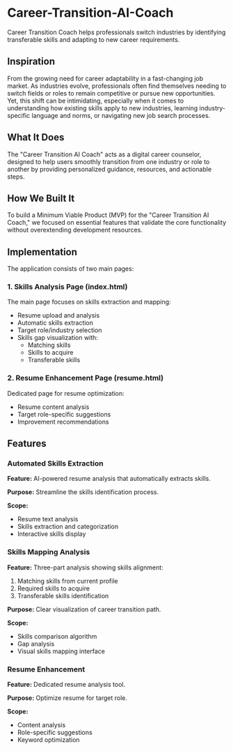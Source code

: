# Career-Transition-AI-Coach
Career Transition Coach helps professionals switch industries by identifying transferable skills and adapting to new career requirements.

## Inspiration

From the growing need for career adaptability in a fast-changing job market. As industries evolve, professionals often find themselves needing to switch fields or roles to remain competitive or pursue new opportunities. Yet, this shift can be intimidating, especially when it comes to understanding how existing skills apply to new industries, learning industry-specific language and norms, or navigating new job search processes.

## What It Does

The "Career Transition AI Coach" acts as a digital career counselor, designed to help users smoothly transition from one industry or role to another by providing personalized guidance, resources, and actionable steps.

## How We Built It

To build a Minimum Viable Product (MVP) for the "Career Transition AI Coach," we focused on essential features that validate the core functionality without overextending development resources.

## Implementation

The application consists of two main pages:

### 1. Skills Analysis Page (index.html)
The main page focuses on skills extraction and mapping:
- Resume upload and analysis
- Automatic skills extraction
- Target role/industry selection
- Skills gap visualization with:
  - Matching skills
  - Skills to acquire
  - Transferable skills

### 2. Resume Enhancement Page (resume.html)
Dedicated page for resume optimization:
- Resume content analysis
- Target role-specific suggestions
- Improvement recommendations

## Features

### Automated Skills Extraction

**Feature:** AI-powered resume analysis that automatically extracts skills.

**Purpose:** Streamline the skills identification process.

**Scope:** 
- Resume text analysis
- Skills extraction and categorization
- Interactive skills display

### Skills Mapping Analysis

**Feature:** Three-part analysis showing skills alignment:
1. Matching skills from current profile
2. Required skills to acquire
3. Transferable skills identification

**Purpose:** Clear visualization of career transition path.

**Scope:** 
- Skills comparison algorithm
- Gap analysis
- Visual skills mapping interface

### Resume Enhancement

**Feature:** Dedicated resume analysis tool.

**Purpose:** Optimize resume for target role.

**Scope:** 
- Content analysis
- Role-specific suggestions
- Keyword optimization
